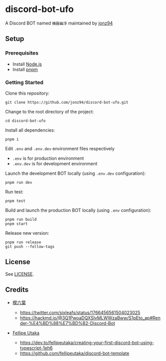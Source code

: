 # discord-bot-ufo

A Discord BOT named `機器幽浮` maintained by [jonz94](https://github.com/jonz94)

## Setup

### Prerequisites

- Install [Node.js](https://nodejs.org)
- Install [pnpm](https://pnpm.io)

### Getting Started

Clone this repository:

```shell
git clone https://github.com/jonz94/discord-bot-ufo.git
```

Change to the root directory of the project:

```shell
cd discord-bot-ufo
```

Install all dependencies:

```shell
pnpm i
```

Edit `.env` and `.env.dev` environment files respectively

- `.env` is for production environment
- `.env.dev` is for development environment

Launch the development BOT locally (using `.env.dev` configuration):

```shell
pnpm run dev
```

Run test:

```shell
pnpm test
```

Build and launch the production BOT locally (using `.env` configuration):

```shell
pnpm run build
pnpm start
```

Release new version:

```shell
pnpm run release
git push --follow-tags
```

## License

See [LICENSE](https://github.com/jonz94/discord-bot-ufo/blob/main/LICENSE).

## Credits

- [楔六葉](https://twitter.com/sixleafs)
    - https://twitter.com/sixleafs/status/1766456561504023025
    - https://hackmd.io/@3Q1PwoaDQXSlvMLWWzaBww/S1pEto_ap#Render-%E4%BD%88%E7%BD%B2-Discord-Bot

- [Fellipe Utaka](https://github.com/fellipeutaka)
    - https://dev.to/fellipeutaka/creating-your-first-discord-bot-using-typescript-1eh6
    - https://github.com/fellipeutaka/discord-bot-template
